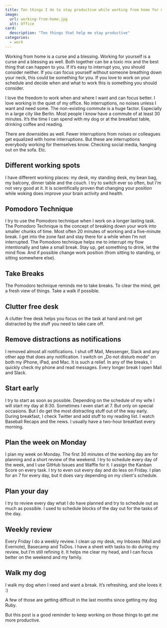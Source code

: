 ```yaml
---
title: Ten things I do to stay productive while working from home for myself
image:
  url: working-from-home.jpg
  alt: Office
card:
  description: "Ten things that help me stay productive"
categories:
  - work
---
```

Working from home is a curse and a blessing. Working for yourself is a curse and a blessing as well. Both together can be a toxic mix and the best thing that can happen to you.
If it’s easy to interrupt you, you should consider neither. If you can focus yourself without someone breathing down your neck, this could be something for you. If you love to work on your schedule and decide when and what to work this is something you should consider.

I love the freedom to work when and where I want and can focus better. I love working in the quiet of my office. No interruptions, no noises unless I want and need some.
The non-existing commute is a huge factor. Especially in a large city like Berlin. Most people I know have a commute of at least 30 minutes. It’s the time I can spend with my dog or at the breakfast table, drinking coffee and reading.

There are downsides as well. Fewer interruptions from noises or colleagues get equalized with home interruptions. But these are interruptions everybody working for themselves know.
Checking social media, hanging out on the sofa. Etc.

## Different working spots
I have different working places: my desk, my standing desk, my bean bag, my balcony, dinner table and the couch.
I try to switch ever so often, but I'm not very good at it.
It is scientifically proven that changing your position while woking does improve your brain activity and health. 

## Pomodoro Technique
I try to use the Pomodoro technique when I work on a longer lasting task. The Pomodoro Technique is the concept of breaking down your work into smaller chunks of time. Most often 20 minutes of working and a five-minute break. 
I get into the zone fast and stay there for a while when I’m not interrupted. The Pomodoro technique helps me to interrupt my flow intentionally and take a small break. Stay up, get something to drink, let the mind flow. And if possible change work position (from sitting to standing, or sitting somewhere else).

## Take Breaks
The Pomodoro technique reminds me to take breaks. To clear the mind, get a fresh view of things. 
Take a walk if possible.

## Clutter free desk
A clutter free desk helps you focus on the task at hand and not get distracted by the stuff you need to take care off. 

## Remove distractions as notifications
I removed almost all notifications. I shut off Mail, Messenger, Slack and any other app that does any notification. I switch on „Do not disturb mode“ on both my iPhone, iPad, and Mac. It is such a relief. In any of the breaks, I quickly check my phone and read messages. Every longer break I open Mail and Slack.

## Start early
I try to start as soon as possible. Depending on the schedule of my wife I will start my day at 8:30. Sometimes I even start at 7. But only on special occasions. But I do get the most distracting stuff out of the way early. During breakfast, I check Twitter and add stuff to my reading list. I watch Baseball Recaps and the news. I usually have a two-hour breakfast every morning. 

## Plan the week on Monday
I plan my week on Monday. The first 30 minutes of the working day are for planning and a short review of the weekend. 
I try to schedule every day of the week, and I use GitHub Issues and Waffle for it. I assign the Kanban Score on every task. I try to even out every day and do less on Friday. I plan for an 7 for every day, but it does vary depending on my client's schedule. 

## Plan your day
I try to review every day what I do have planned and try to schedule out as much as possible. I used to schedule blocks of the day out for the tasks of the day. 

## Weekly review
Every Friday I do a weekly review. I clean up my desk, my Inboxes (Mail and Evernote), Basecamp and ToDos. I have a sheet with tasks to do during my review, but I’m still refining it. 
It helps me clear my head, and I can focus better on the weekend and my family. 

## Walk my dog
I walk my dog when I need and want a break. It’s refreshing, and she loves it :)

A few of those are getting difficult in the last months since getting my dog Ruby.

But this post is a good reminder to keep working on those things to get me more productive.
